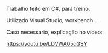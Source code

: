Trabalho feito em C#, para treino. 

Utilizado Visual Studio, workbench...

Caso necessário, explicação no vídeo:

https://youtu.be/LDVWA05cGSY